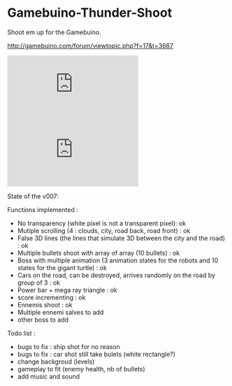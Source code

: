 # Gamebuino-Thunder-Shoot
Shoot em up for the Gamebuino.

http://gamebuino.com/forum/viewtopic.php?f=17&t=3667

![](http://gamebuino.com/forum/download/file.php?id=1172)
![](http://gamebuino.com/forum/download/file.php?id=1173)

State of the v007: 

Functions implemented :
- No transparency (white pixel is not a transparent pixel): ok
- Mutiple scrolling (4 : clouds, city, road back, road front) : ok
- False 3D lines (the lines that simulate 3D between the city and the road) : ok
- Multiple bullets shoot with array of array (10 bullets) : ok 
- Boss with multiple animation (3 animation states for the robots and 10 states for the gigant turtle) : ok
- Cars on the road, can be destroyed, arrives randomly on the road by group of 3 : ok
- Power bar + mega ray triangle : ok
- score incrementing : ok
- Ennemis shoot : ok
- Multiple ennemi salves to add
- other boss to add

Todo list :

- bugs to fix : ship shot for no reason
- bugs to fix : car shot still take bulets (white rectangle?)
- change backgroud (levels)
- gameplay to fit (enemy health, nb of bullets)
- add music and sound

